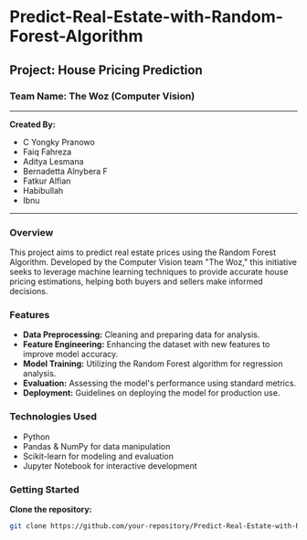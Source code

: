 # Predict-Real-Estate-with-Random-Forest-Algorithm

## Project: House Pricing Prediction

### Team Name: The Woz (Computer Vision)

---

**Created By:**

- C Yongky Pranowo
- Faiq Fahreza
- Aditya Lesmana
- Bernadetta Alnybera F
- Fatkur Alfian
- Habibullah
- Ibnu

---

### Overview

This project aims to predict real estate prices using the Random Forest Algorithm. Developed by the Computer Vision team "The Woz," this initiative seeks to leverage machine learning techniques to provide accurate house pricing estimations, helping both buyers and sellers make informed decisions.

### Features

- **Data Preprocessing:** Cleaning and preparing data for analysis.
- **Feature Engineering:** Enhancing the dataset with new features to improve model accuracy.
- **Model Training:** Utilizing the Random Forest algorithm for regression analysis.
- **Evaluation:** Assessing the model's performance using standard metrics.
- **Deployment:** Guidelines on deploying the model for production use.

### Technologies Used

- Python
- Pandas & NumPy for data manipulation
- Scikit-learn for modeling and evaluation
- Jupyter Notebook for interactive development

### Getting Started

**Clone the repository:**

   ```sh
   git clone https://github.com/your-repository/Predict-Real-Estate-with-Random-Forest-Algorithm.git

